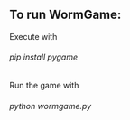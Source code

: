 ## To run WormGame:

Execute with <h6> pip install pygame </h6>

Run the game with <h6> python wormgame.py </h6>
